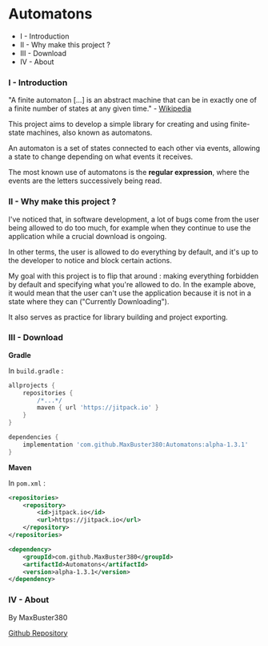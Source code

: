 # Automatons

- I - Introduction
- II - Why make this project ?
- III - Download
- IV - About

### I - Introduction

"A finite automaton [...] is an abstract machine that can be in exactly one of a finite number of states at any given time." - [Wikipedia](https://en.wikipedia.org/wiki/Finite-state_machine)

This project aims to develop a simple library for creating and using finite-state machines, also known as automatons.

An automaton is a set of states connected to each other via events, allowing a state to change depending on what events it receives.

The most known use of automatons is the **regular expression**, where the events are the letters successively being read.

### II - Why make this project ?

I've noticed that, in software development, a lot of bugs come from the user being allowed to do too much, for example when they continue to use the application while a crucial download is ongoing.

In other terms, the user is allowed to do everything by default, and it's up to the developer to notice and block certain actions.

My goal with this project is to flip that around : making everything forbidden by default and specifying what you're allowed to do. In the example above, it would mean that the user can't use the application because it is not in a state where they can ("Currently Downloading").

It also serves as practice for library building and project exporting.

### III - Download

__Gradle__

In `build.gradle` :

```gradle
allprojects {
	repositories {
		/*...*/
		maven { url 'https://jitpack.io' }
	}
}
```

```gradle
dependencies {
    implementation 'com.github.MaxBuster380:Automatons:alpha-1.3.1'
}
```

__Maven__ 

In `pom.xml` :
```xml
<repositories>
	<repository>
	    <id>jitpack.io</id>
	    <url>https://jitpack.io</url>
	</repository>
</repositories>
```

```xml
<dependency>
    <groupId>com.github.MaxBuster380</groupId>
    <artifactId>Automatons</artifactId>
    <version>alpha-1.3.1</version>
</dependency>
```

### IV - About

By MaxBuster380

[Github Repository](https://github.com/MaxBuster380/Automatons)

